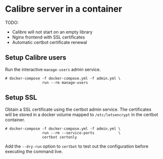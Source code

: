 # Calibre server in a container

TODO:

* Calibre will not start on an empty library
* Nginx frontend with SSL certificates
* Automatic certbot certificate renewal

## Setup Calibre users

Run the interactive `manage-users` admin service.

```
# docker-compose -f docker-compose.yml -f admin.yml \
                 run --rm manage-users
```

## Setup SSL

Obtain a SSL certificate using the certbot admin service.  The certificates
will be stored in a docker volume mapped to `/etc/letsencrypt` in the certbot
container.

```
# docker-compose -f docker-compose.yml -f admin.yml \
                 run --rm --service-ports           \
                 certbot certonly
```

Add the `--dry-run` option to `certbot` to test out the configuration before
executing the command live.
